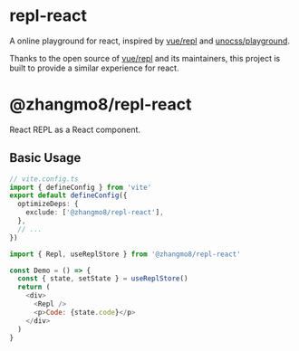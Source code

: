 # repl-react

A online playground for react, inspired by [vue/repl](https://github.com/vuejs/repl) and [unocss/playground](https://github.com/unocss/unocss/tree/main/packages/playground).

Thanks to the open source of [vue/repl](https://github.com/vuejs/repl) and its maintainers, this project is built to provide a similar experience for react.

# @zhangmo8/repl-react

React REPL as a React component.

## Basic Usage

```ts
// vite.config.ts
import { defineConfig } from 'vite'
export default defineConfig({
  optimizeDeps: {
    exclude: ['@zhangmo8/repl-react'],
  },
  // ...
})
```

```javascript
import { Repl, useReplStore } from '@zhangmo8/repl-react'

const Demo = () => {
  const { state, setState } = useReplStore()
  return (
    <div>
      <Repl />
      <p>Code: {state.code}</p>
    </div>
  )
}
```
